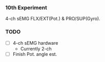 ### 10th Experiment

4-ch sEMG FLX/EXT(Pot.) & PRO/SUP(Gyro).

### TODO
- [ ] 4-ch sEMG hardware
  * Currently 2-ch
- [ ] Finish Pot. angle est.